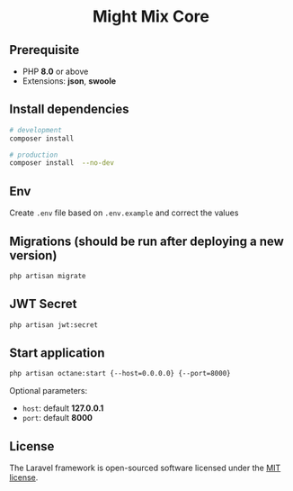 
<div align="center">
    <h1>Might Mix Core</h1>
</div>

## Prerequisite
- PHP **8.0** or above
- Extensions: **json**, **swoole**

## Install dependencies
```bash
# development
composer install

# production
composer install  --no-dev
```

## Env
Create `.env` file based on `.env.example` and correct the values

## Migrations (should be run after deploying a new version)
```bash
php artisan migrate
```

## JWT Secret 
```bash
php artisan jwt:secret
```

## Start application
```bash
php artisan octane:start {--host=0.0.0.0} {--port=8000}
```
Optional parameters:
- `host`: default **127.0.0.1**
- `port`: default **8000**

## License

The Laravel framework is open-sourced software licensed under the [MIT license](https://opensource.org/licenses/MIT).
